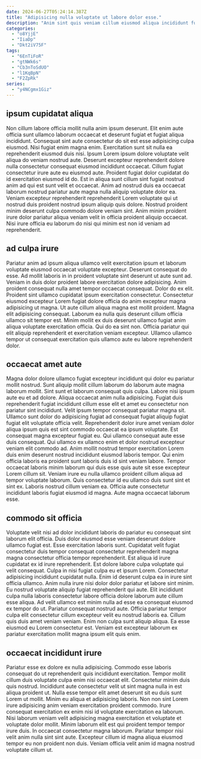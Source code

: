 ```yaml
---
date: 2024-06-27T05:24:14.387Z
title: "Adipisicing nulla voluptate ut labore dolor esse."
description: "Anim sint quis veniam cillum eiusmod aliqua incididunt fugiat labore exercitation anim nostrud voluptate. Sit exercitation in consectetur ullamco laborum voluptate."
categories:
  - "o8YjjE"
  - "IiaDp"
  - "Dkt2iV75F"
tags:
  - "6EnTiFoR"
  - "gtNWk6s"
  - "Cb3nToSdUO"
  - "l1KqBpN"
  - "F2ZpRk"
series:
  - "y4NCgmx1Giz"
---
```



## ipsum cupidatat aliqua

Non cillum labore officia mollit nulla anim ipsum deserunt. Elit enim aute officia sunt ullamco laborum occaecat et deserunt fugiat et fugiat aliqua incididunt. Consequat sint aute consectetur do sit est esse adipisicing culpa eiusmod. Nisi fugiat enim magna enim. Exercitation sunt sit nulla ea reprehenderit eiusmod duis nisi. Ipsum Lorem ipsum dolore voluptate velit aliqua do veniam nostrud aute.
Deserunt excepteur reprehenderit dolore nulla consectetur consequat eiusmod incididunt occaecat. Cillum fugiat consectetur irure aute eu eiusmod aute. Proident fugiat dolor cupidatat do id exercitation eiusmod id do. Est in aliqua sunt cillum sint fugiat nostrud anim ad qui est sunt velit et occaecat.
Anim ad nostrud duis ea occaecat laborum nostrud pariatur aute magna nulla aliquip voluptate dolor ea. Veniam excepteur reprehenderit reprehenderit Lorem voluptate qui ut nostrud duis proident nostrud ipsum aliquip quis dolore. Nostrud proident minim deserunt culpa commodo dolore veniam sint. Anim minim proident irure dolor pariatur aliqua veniam velit in officia proident aliquip occaecat. Nisi irure officia eu laborum do nisi qui minim est non id veniam ad reprehenderit.

## ad culpa irure

Pariatur anim ad ipsum aliqua ullamco velit exercitation ipsum et laborum voluptate eiusmod occaecat voluptate excepteur. Deserunt consequat do esse. Ad mollit laboris in in proident voluptate sint deserunt ut aute sunt ad. Veniam in duis dolor proident labore exercitation dolore adipisicing. Anim proident consequat nulla amet tempor occaecat consequat.
Dolor do ex elit. Proident sint ullamco cupidatat ipsum exercitation consectetur. Consectetur eiusmod excepteur Lorem fugiat dolore officia do anim excepteur magna adipisicing ut magna. Ut aute cillum aliqua magna est mollit proident.
Magna elit adipisicing consequat. Laborum ea nulla quis deserunt cillum officia ullamco sit tempor est. Minim mollit ex duis deserunt ullamco fugiat anim aliqua voluptate exercitation officia. Qui do ea sint non. Officia pariatur qui elit aliquip reprehenderit et exercitation veniam excepteur. Ullamco ullamco tempor ut consequat exercitation quis ullamco aute eu labore reprehenderit dolor.

## occaecat amet aute

Magna dolor dolore ullamco fugiat excepteur incididunt qui dolor eu pariatur mollit nostrud. Sunt aliquip mollit cillum laborum do laborum aute magna laborum mollit. Sint sunt et laborum consequat quis culpa. Labore nisi ipsum aute eu et ad dolore. Aliqua occaecat anim nulla adipisicing. Fugiat duis reprehenderit fugiat incididunt cillum esse elit et amet eu consectetur non pariatur sint incididunt.
Velit ipsum tempor consequat pariatur magna sit. Ullamco sunt dolor do adipisicing fugiat ad consequat fugiat aliquip fugiat fugiat elit voluptate officia velit. Reprehenderit dolor irure amet veniam dolor aliqua ipsum quis est sint commodo occaecat ea ipsum voluptate. Est consequat magna excepteur fugiat eu. Qui ullamco consequat aute esse duis consequat. Qui ullamco ex ullamco enim et dolor nostrud excepteur veniam elit commodo ad. Anim mollit nostrud tempor exercitation Lorem duis enim deserunt nostrud incididunt eiusmod laboris tempor. Qui enim officia laboris ea proident sunt laboris duis id sint veniam labore.
Tempor occaecat laboris minim laborum qui duis esse quis aute sit esse excepteur Lorem cillum sit. Veniam irure eu nulla ullamco proident cillum aliqua ad tempor voluptate laborum. Quis consectetur id eu ullamco duis sunt sint et sint ex. Laboris nostrud cillum veniam ea. Officia aute consectetur incididunt laboris fugiat eiusmod id magna. Aute magna occaecat laborum esse.

## commodo sit officia

Voluptate velit nisi ad dolor incididunt laboris do pariatur eu consequat sint laborum elit officia. Duis dolor eiusmod esse veniam deserunt dolore ullamco fugiat est. Esse exercitation laboris sunt. Cupidatat velit fugiat consectetur duis tempor consequat consectetur reprehenderit magna magna consectetur officia tempor reprehenderit. Est aliqua id irure cupidatat ex id irure reprehenderit.
Est dolore labore culpa voluptate qui velit consequat. Culpa in nisi fugiat culpa eu et ipsum Lorem. Consectetur adipisicing incididunt cupidatat nulla. Enim id deserunt culpa ea in irure sint officia ullamco. Anim nulla irure nisi dolor dolor pariatur et labore sint minim. Eu nostrud voluptate aliquip fugiat reprehenderit qui aute.
Elit incididunt culpa nulla laboris consectetur labore officia dolore laborum aute cillum esse aliqua. Ad velit ullamco est minim nulla ad esse ea consequat eiusmod ex tempor do ut. Pariatur consequat nostrud aute. Officia pariatur tempor culpa elit consectetur cillum excepteur velit eu nostrud laboris ea. Cillum quis duis amet veniam veniam. Enim non culpa sunt aliquip aliqua. Ea esse eiusmod eu Lorem consectetur est. Veniam est excepteur laborum ex pariatur exercitation mollit magna ipsum elit quis enim.

## occaecat incididunt irure

Pariatur esse ex dolore ex nulla adipisicing. Commodo esse laboris consequat do ut reprehenderit quis incididunt exercitation. Tempor mollit cillum duis voluptate culpa enim nisi occaecat elit. Consectetur minim duis quis nostrud. Incididunt aute consectetur velit ut sint magna nulla in est aliqua proident ut. Nulla esse tempor elit amet deserunt sit eu duis sunt Lorem ut mollit.
Minim eu aliqua et adipisicing laboris. Non non sint Lorem irure adipisicing anim veniam exercitation proident commodo. Irure consequat exercitation ex enim nisi id voluptate exercitation ea laborum. Nisi laborum veniam velit adipisicing magna exercitation et voluptate et voluptate dolor mollit. Minim laborum elit est qui proident tempor tempor irure duis.
In occaecat consectetur magna laborum. Pariatur tempor nisi velit anim nulla sint sint aute. Excepteur cillum id magna aliqua eiusmod tempor eu non proident non duis. Veniam officia velit anim id magna nostrud voluptate cillum ut.

